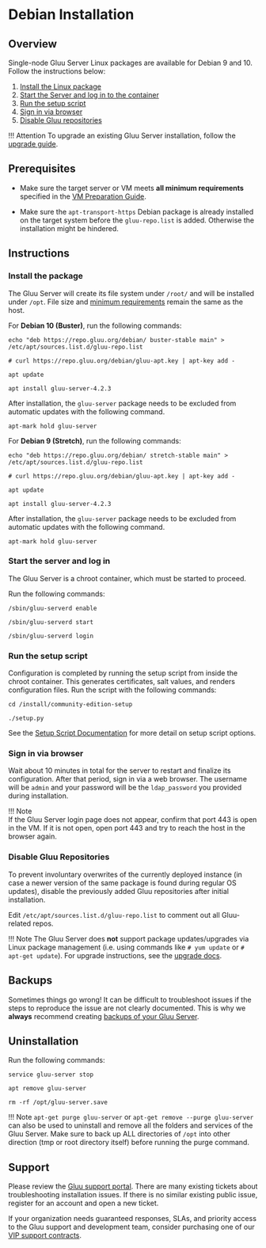 # Debian Installation 
## Overview
Single-node Gluu Server Linux packages are available for Debian 9 and 10. Follow the instructions below:

1. [Install the Linux package](#install-the-package)
2. [Start the Server and log in to the container](#start-the-server-and-log-in)
3. [Run the setup script](#run-the-setup-script)
4. [Sign in via browser](#sign-in-via-browser)
5. [Disable Gluu repositories](#disable-gluu-repositories)

!!! Attention
    To upgrade an existing Gluu Server installation, follow the [upgrade guide](../upgrade/index.md).

## Prerequisites

- Make sure the target server or VM meets **all minimum requirements** specified in the [VM Preparation Guide](../installation-guide/index.md).   

- Make sure the `apt-transport-https` Debian package is already installed on the target system before the `gluu-repo.list` is added. Otherwise the installation might be hindered.

## Instructions

### Install the package

The Gluu Server will create its file system under `/root/` and will be installed under `/opt`. File size and [minimum requirements](../installation-guide/index.md) remain the same as the host.

For **Debian 10 (Buster)**, run the following commands:

```
echo "deb https://repo.gluu.org/debian/ buster-stable main" > /etc/apt/sources.list.d/gluu-repo.list
```

```
# curl https://repo.gluu.org/debian/gluu-apt.key | apt-key add -
```

```
apt update
```

```
apt install gluu-server-4.2.3
```

After installation, the `gluu-server` package needs to be excluded from automatic updates with the following command.

```
apt-mark hold gluu-server
```

For **Debian 9 (Stretch)**, run the following commands:

```
echo "deb https://repo.gluu.org/debian/ stretch-stable main" > /etc/apt/sources.list.d/gluu-repo.list
```

```
# curl https://repo.gluu.org/debian/gluu-apt.key | apt-key add -
```

```
apt update
```

```
apt install gluu-server-4.2.3
```

After installation, the `gluu-server` package needs to be excluded from automatic updates with the following command.

```
apt-mark hold gluu-server
```

### Start the server and log in

The Gluu Server is a chroot container, which must be started to proceed. 

Run the following commands: 

```
/sbin/gluu-serverd enable
```

```
/sbin/gluu-serverd start
```

```
/sbin/gluu-serverd login
```

### Run the setup script

Configuration is completed by running the setup script from inside the chroot container. This generates certificates, salt values, and renders configuration files. Run the script with the following commands:

```
cd /install/community-edition-setup
```   

```
./setup.py
```


See the [Setup Script Documentation](./setup_py.md#setup-prompt) for more detail on setup script options.

### Sign in via browser

Wait about 10 minutes in total for the server to restart and finalize its configuration. After that period, sign in via a web browser. The username will be `admin` and your password will be the `ldap_password` you provided during installation. 

!!! Note   
    If the Gluu Server login page does not appear, confirm that port 443 is open in the VM. If it is not open, open port 443 and try to reach the host in the browser again.   

### Disable Gluu Repositories

To prevent involuntary overwrites of the currently deployed instance (in case a newer version of the same package is found during regular OS updates), disable the previously added Gluu repositories after initial installation.

Edit `/etc/apt/sources.list.d/gluu-repo.list` to comment out all Gluu-related repos.     

!!! Note
    The Gluu Server does **not** support package updates/upgrades via Linux package management (i.e. using commands like `# yum update` or `# apt-get update`). For upgrade instructions, see the [upgrade docs](../upgrade/index.md).

## Backups
Sometimes things go wrong! It can be difficult to troubleshoot issues if the steps to reproduce the issue are not clearly documented. This is why we **always** recommend creating [backups of your Gluu Server](../operation/backup.md). 

## Uninstallation

Run the following commands:

```
service gluu-server stop
```

```
apt remove gluu-server
```

```
rm -rf /opt/gluu-server.save
```

!!! Note
    `apt-get purge gluu-server` or `apt-get remove --purge gluu-server` can also be used to uninstall and remove all the folders and services of the Gluu Server. Make sure to back up ALL directories of `/opt` into other direction (tmp or root directory itself) before running the purge command.

## Support
Please review the [Gluu support portal](https://support.gluu.org). There are many existing tickets about troubleshooting installation issues. If there is no similar existing public issue, register for an account and open a new ticket. 

If your organization needs guaranteed responses, SLAs, and priority access to the Gluu support and development team, consider purchasing one of our [VIP support contracts](https://gluu.org/pricing).  
